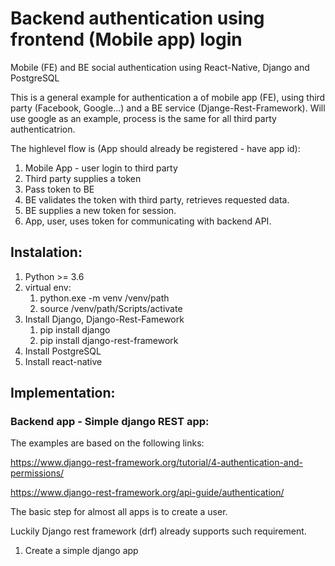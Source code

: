 # Backend authentication using frontend (Mobile app) login

Mobile (FE) and BE social authentication using React-Native, Django and PostgreSQL

This is a general example for authentication a of mobile app (FE), using third party (Facebook, Google...) and a BE service (Djange-Rest-Framework). Will use google as an example, process is the same for all third party authenticatrion.


The highlevel flow is (App should already be registered - have app id):
1) Mobile App - user login to third party
2) Third party supplies a token
3) Pass token to BE
4) BE validates the token with third party, retrieves requested data.
5) BE supplies a new token for session.
6) App, user, uses token for communicating with backend API.

## Instalation:
1. Python >= 3.6
2. virtual env:
    1. python.exe -m venv /venv/path
    2. source /venv/path/Scripts/activate
3. Install Django, Django-Rest-Famework
    1. pip install django
    2. pip install django-rest-framework
4. Install PostgreSQL
5. Install react-native

## Implementation:
### Backend app - Simple django REST app:
The examples are based on the following links:

https://www.django-rest-framework.org/tutorial/4-authentication-and-permissions/

https://www.django-rest-framework.org/api-guide/authentication/

The basic step for almost all apps is to create a user. 

Luckily Django rest framework (drf) already supports such requirement.

1. Create a simple django app


